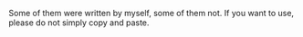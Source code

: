 Some of them were written by myself, some of them not. If you want to use, please do not simply copy and paste.
